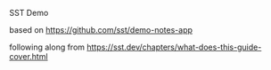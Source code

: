 SST Demo

based on https://github.com/sst/demo-notes-app

following along from https://sst.dev/chapters/what-does-this-guide-cover.html

